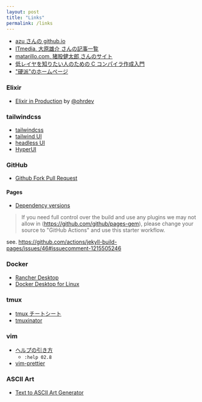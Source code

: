 ```yaml
---
layout: post
title: "Links"
permalink: /links
---
```


- [azu さんの github.io](https://github.com/efcl/efcl.github.io)
- [ITmedia, 大原雄介 さんの記事一覧](https://www.itmedia.co.jp/author/100380/)
- [matarillo.com, 猪股健太郎 さんのサイト](https://matarillo.com/)
- [低レイヤを知りたい人のための C コンパイラ作成入門](https://www.sigbus.info/compilerbook)
- ["硬派"のホームページ](https://www.affordd.jp/koha_hp/)

### Elixir

- [Elixir in Production](https://docs.google.com/presentation/d/15E_GcPijyqT1yiw-f6_rFEKJBp4KNMd-5duXfjehfZ0/edit#slide=id.g12bf5108b47_0_0) by [@ohrdev](https://twitter.com/ohrdev)

### tailwindcss

- [tailwindcss](https://tailwindcss.com/)
- [tailwind UI](https://tailwindui.com/)
- [headless UI](https://headlessui.com/)
- [HyperUI](https://www.hyperui.dev/)

### GitHub

- [Github Fork Pull Request](http://kik.xii.jp/archives/179)

#### Pages

- [Dependency versions](https://pages.github.com/versions/)

> If you need full control over the build and use any plugins we may not allow in (https://github.com/github/pages-gem), please change your source to "GitHub Actions" and use this starter workflow.

see. https://github.com/actions/jekyll-build-pages/issues/46#issuecomment-1215505246

### Docker

- [Rancher Desktop](https://github.com/rancher-sandbox/rancher-desktop/)
- [Docker Desktop for Linux](https://github.com/docker/desktop-linux)

### tmux

- [tmux チートシート](https://qiita.com/nmrmsys/items/03f97f5eabec18a3a18b)
- [tmuxinator](https://github.com/tmuxinator/tmuxinator)

### vim

- [ヘルプの引き方](https://vim-jp.org/vimdoc-ja/usr_02.html#02.8)
  - `:help 02.8`
- [vim-prettier](https://github.com/prettier/vim-prettier)

### ASCII Art

- [Text to ASCII Art Generator](http://patorjk.com/software/taag)
